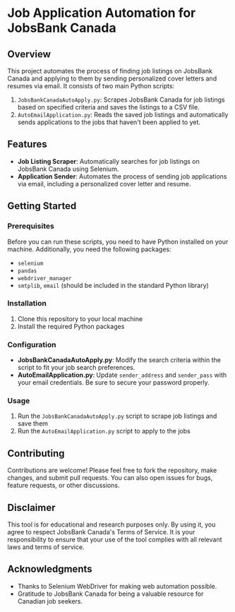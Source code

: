 # Job Application Automation for JobsBank Canada

## Overview
This project automates the process of finding job listings on JobsBank Canada and applying to them by sending personalized cover letters and resumes via email. It consists of two main Python scripts:
1. `JobsBankCanadaAutoApply.py`: Scrapes JobsBank Canada for job listings based on specified criteria and saves the listings to a CSV file.
2. `AutoEmailApplication.py`: Reads the saved job listings and automatically sends applications to the jobs that haven't been applied to yet.

## Features
- **Job Listing Scraper**: Automatically searches for job listings on JobsBank Canada using Selenium.
- **Application Sender**: Automates the process of sending job applications via email, including a personalized cover letter and resume.

## Getting Started

### Prerequisites
Before you can run these scripts, you need to have Python installed on your machine. Additionally, you need the following packages:
- `selenium`
- `pandas`
- `webdriver_manager`
- `smtplib`, `email` (should be included in the standard Python library)

### Installation
1. Clone this repository to your local machine
2. Install the required Python packages


### Configuration
- **JobsBankCanadaAutoApply.py**: Modify the search criteria within the script to fit your job search preferences.
- **AutoEmailApplication.py**: Update `sender_address` and `sender_pass` with your email credentials. Be sure to secure your password properly.

### Usage
1. Run the `JobsBankCanadaAutoApply.py` script to scrape job listings and save them
2. Run the `AutoEmailApplication.py` script to apply to the jobs


## Contributing
Contributions are welcome! Please feel free to fork the repository, make changes, and submit pull requests. You can also open issues for bugs, feature requests, or other discussions.


## Disclaimer
This tool is for educational and research purposes only. By using it, you agree to respect JobsBank Canada's Terms of Service. It is your responsibility to ensure that your use of the tool complies with all relevant laws and terms of service.

## Acknowledgments
- Thanks to Selenium WebDriver for making web automation possible.
- Gratitude to JobsBank Canada for being a valuable resource for Canadian job seekers.
